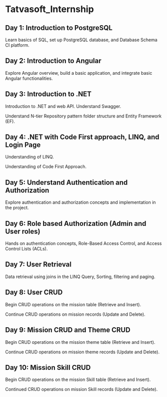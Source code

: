 <h1>Tatvasoft_Internship</h1>

<h2>Day 1: Introduction to PostgreSQL</h2>
<p>Learn basics of SQL, set up PostgreSQL database, and Database Schema CI platform.</p>

<h2>Day 2: Introduction to Angular</h2>
<p>Explore Angular overview, build a basic application, and integrate basic Angular functionalities.</p>

<h2>Day 3: Introduction to .NET</h2>
<p>Introduction to .NET and web API. Understand Swagger.</p>
<p>Understand N-tier Repository pattern folder structure and Entity Framework (EF).</p>

<h2>Day 4: .NET with Code First approach, LINQ, and Login Page</h2>
<p>Understanding of LINQ.</p>
<p>Understanding of Code First Approach.</p>

<h2>Day 5: Understand Authentication and Authorization</h2>
<p>Explore authentication and authorization concepts and implementation in the project.</p>

<h2>Day 6: Role based Authorization (Admin and User roles)</h2>
<p>Hands on authentication concepts, Role-Based Access Control, and Access Control Lists (ACLs).</p>

<h2>Day 7: User Retrieval</h2>
<p>Data retrieval using joins in the LINQ Query, Sorting, filtering and paging.</p>

<h2>Day 8: User CRUD</h2>
<p>Begin CRUD operations on the mission table (Retrieve and Insert).</p>
<p>Continue CRUD operations on mission records (Update and Delete).</p>

<h2>Day 9: Mission CRUD and Theme CRUD</h2>
<p>Begin CRUD operations on the mission theme table (Retrieve and Insert). </p>
<p>Continue CRUD operations on mission theme records (Update and Delete).</p>

<h2>Day 10: Mission Skill CRUD</h2>
<p>Begin CRUD operations on the mission Skill table (Retrieve and Insert).</p>
<p>Continued CRUD operations on mission Skill records (Update and Delete).</p>
